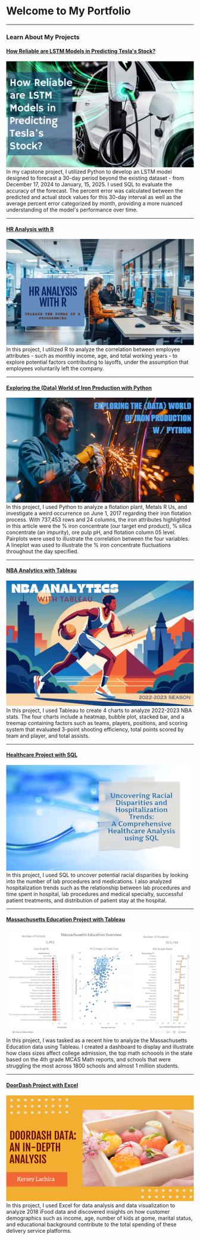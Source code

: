 # Welcome to My Portfolio

---

### Learn About My Projects
#### [How Reliable are LSTM Models in Predicting Tesla's Stock?](https://www.linkedin.com/pulse/how-reliable-lstm-models-predicting-teslas-stock-kersey-lachica-nzxgc/)
[<img src="images/tesla.png?raw=true"/>](https://www.linkedin.com/pulse/how-reliable-lstm-models-predicting-teslas-stock-kersey-lachica-nzxgc/)
In my capstone project, I utilized Python to develop an LSTM model designed to forecast a 30-day period beyond the existing dataset - from December 17, 2024 to January, 15, 2025. I used SQL to evaluate the accuracy of the forecast. The percent error was calculated between the predicted and actual stock values for this 30-day interval as well as the average percent error categorized by month, providing a more nuanced understanding of the model's performance over time.

---
#### [HR Analysis with R](https://www.linkedin.com/pulse/hr-analysis-r-kersey-lachica-ew9hc/)
[<img src="images/hr_thumbnail.png?raw=true"/>](https://www.linkedin.com/pulse/hr-analysis-r-kersey-lachica-ew9hc/)
In this project, I utilized R to analyze the correlation between employee attributes - such as monthly income, age, and total working years - to explore potential factors contributing to layoffs, under the assumption that employees voluntarily left the company.

---
#### [Exploring the (Data) World of Iron Production with Python](https://www.linkedin.com/pulse/data-world-iron-production-w-python-kersey-lachica-jahlc/)
[<img src="images/iron_thumbnail.png?raw=true"/>](https://www.linkedin.com/pulse/data-world-iron-production-w-python-kersey-lachica-jahlc/)
In this project, I used Python to analyze a flotation plant, Metals R Us, and investigate a weird occurrence on June 1, 2017 regarding their iron flotation process. With 737,453 rows and 24 columns, the iron attributes highlighted in this article were the % iron concentrate (our target end product), % silica concentrate (an impurity), ore pulp pH, and flotation column 05 level. Pairplots were used to illustrate the correlation between the four variables. A lineplot was used to illustrate the % iron concentrate fluctuations throughout the day specified. 

---
#### [NBA Analytics with Tableau](https://www.linkedin.com/pulse/nba-analytics-tableau-kersey-lachica-nckcc/)
[<img src="images/nba thumbnail.png?raw=true"/>](https://www.linkedin.com/pulse/nba-analytics-tableau-kersey-lachica-nckcc/)
In this project, I used Tableau to create 4 charts to analyze 2022-2023 NBA stats. The four charts include a heatmap, bubble plot, stacked bar, and a treemap containing factors such as teams, players, positions, and scoring system that evaluated 3-point shooting efficiency, total points scored by team and player, and total assists.

---
#### [Healthcare Project with SQL](https://www.linkedin.com/pulse/uncovering-racial-disparities-hospitalization-trends-analysis-kersey-ged4c/)
[<img src="images/healthcare thumbnail.png?raw=true"/>](https://www.linkedin.com/pulse/uncovering-racial-disparities-hospitalization-trends-analysis-kersey-ged4c/)
In this project, I used SQL to uncover potential racial disparities by looking into the number of lab procedures and medications. I also analyzed hospitalization trends such as the relationship between lab procedures and time spent in hospital, lab procedures and medical specialty, successful patient treatments, and distribution of patient stay at the hospital.

---
#### [Massachusetts Education Project with Tableau](https://www.loom.com/share/2ee97c208ec2404ba3e667739821db27)
[<img src="images/massachusettseducation.png?raw=true"/>](https://www.loom.com/share/2ee97c208ec2404ba3e667739821db27)
In this project, I was tasked as a recent hire to analyze the Massachusetts Education data using Tableau. I created a dashboard to display and illustrate how class sizes affect college admission, the top math schoools in the state based on the 4th grade MCAS Math reports, and schools that were struggling the most across 1800 schools and almost 1 million students.

---
#### [DoorDash Project with Excel](https://www.linkedin.com/pulse/doordash-project-using-microsoft-excel-kersey-lachica-pgrzc/)
[<img src="images/doordash.png?raw=true"/>](https://www.linkedin.com/pulse/doordash-project-using-microsoft-excel-kersey-lachica-pgrzc/)
In this project, I used Excel for data analysis and data visualization to analyze 2018 iFood data and discovered insights on how customer demographics such as income, age, number of kids at gome, marital status, and educational background contribute to the total spending of these delivery service platforms. 
